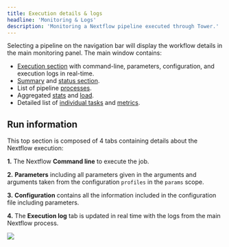 ```yaml
---
title: Execution details & logs
headline: 'Monitoring & Logs'
description: 'Monitoring a Nextflow pipeline executed through Tower.'
---
```


Selecting a pipeline on the navigation bar will display the workflow details in the main monitoring panel. The main window contains:

* [Execution section](#run-information) with command-line, parameters, configuration, and execution logs in real-time.
* [Summary](/monitoring/summary/) and [status section](/monitoring/summary/).
* List of pipeline [processes](/monitoring/processes/).
* Aggregated [stats](/monitoring/aggregate_stats/) and [load](/monitoring/aggregate_stats/#load-and-utilization).
* Detailed list of [individual tasks](/monitoring/tasks/#task-table) and [metrics](/monitoring/tasks/#resource-metrics).

## Run information

This top section is composed of 4 tabs containing details about the Nextflow execution:

**1.** The Nextflow **Command line** to execute the job.

**2.** **Parameters** including all parameters given in the arguments and arguments taken from the configuration `profiles` in the `params` scope.

**3.** **Configuration** contains all the information included in the configuration file including parameters.

**4.** The **Execution log** tab is updated in real time with the logs from the main Nextflow process.

![](_images/monitoring_exec_log.png)

